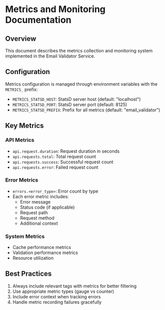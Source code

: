 # Metrics and Monitoring Documentation

## Overview

This document describes the metrics collection and monitoring system implemented in the Email Validator Service.

## Configuration

Metrics configuration is managed through environment variables with the `METRICS_` prefix:

- `METRICS_STATSD_HOST`: StatsD server host (default: "localhost")
- `METRICS_STATSD_PORT`: StatsD server port (default: 8125)
- `METRICS_STATSD_PREFIX`: Prefix for all metrics (default: "email_validator")

## Key Metrics

### API Metrics
- `api.request.duration`: Request duration in seconds
- `api.requests.total`: Total request count
- `api.requests.success`: Successful request count
- `api.requests.error`: Failed request count

### Error Metrics
- `errors.<error_type>`: Error count by type
- Each error metric includes:
  - Error message
  - Status code (if applicable)
  - Request path
  - Request method
  - Additional context

### System Metrics
- Cache performance metrics
- Validation performance metrics
- Resource utilization

## Best Practices

1. Always include relevant tags with metrics for better filtering
2. Use appropriate metric types (gauge vs counter)
3. Include error context when tracking errors
4. Handle metric recording failures gracefully